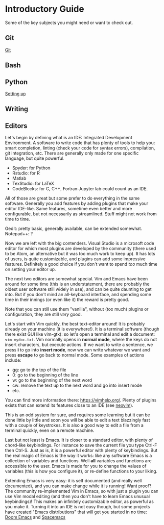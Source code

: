 # Introductory Guide

Some of the key subjects you might need or want to check out.

## Git

[Git](git.md)

## Bash


## Python

[Setting up](Python/setting_up.md)

## Writing

## Editors

Let's begin by defining what is an IDE: Integrated Development Environment. A software to write code that has plenty of tools to help you: smart completion, linting (check your code for syntax errors), compilation, git integration, etc.
There are generally only made for one specific language, but quite powerful.
- Spyder: for Python
- Rstudio: for R
- Matlab
- TexStudio: for LaTeX
- CodeBlocks: for C, C++, Fortran
Jupyter lab could count as an IDE.

All of those are great but some prefer to do everything in the same software.
Generally you add features by adding plugins that make your editor IDE-like.
Same features, sometime even better and more configurable, but not necessarily as streamlined. Stuff might not work from time to time.

Gedit: pretty basic, generally available, can be extended somewhat.
Notepad++: ?

Now we are left with the big contenders.
Visual Studio is a microsoft code editor for which most plugins are developed by the community (there used to be Atom, an alternative but it was too much work to keep up).
It has lots of users, is quite customizable, and plugins can add some impressive features. Definitely a good choice if you don't want to spend *too* much time on setting your editor up.

The next two editors are somewhat special. Vim and Emacs have been around for some time (this is an understatement, there are probably the oldest user software still widely in use), and can be quite daunting to get into. But if you don't mind an all-keyboard interface, and spending some time in their innings (or even like it) the reward is pretty good.

Note that you can still use them "vanilla", without (too much) plugins or configuration, they are still *very* good.

Let's start with Vim quickly, the best text-editor around!
It is probably already on your machine (it is everywhere!). It is a terminal software (though there exist GUI like vim-gtk): so let's open a terminal and edit a document: `vim mydoc.txt`.
Vim normally opens in **normal mode**, where the keys do not insert characters, but execute actions.
If we want to write a sentence, we press **i** to go into **insert mode**, now we can write whatever we want and press **escape** to go back to normal mode.
Some examples of actions include:
- gg: go to the top of the file
- 0: go to the beginning of the line
- w: go to the beginning of the next word
- cw: remove the text up to the next word and go into insert mode
- etc.

You can find more information there: https://vimhelp.org/.
Plenty of plugins exists that can extend its features close to an IDE (see [neovim](https://neovim.io/)).

This is an odd system for sure, and requires some learning but it can be done little by little and soon you will be able to edit a text blazzingly fast with a couple of keystrokes.
It is also a good way to edit a file from a terminal quickly, even on a remote machine.

Last but not least is Emacs. It is closer to a standard editor, with plenty of chord-like keybindings. For instance to save the current file you type Ctrl-F then Ctrl-S.
Just as is, it is a powerful editor with plenty of keybindings.
But the real magic of Emacs is the way it works: like any software Emacs is a collection of variables and functions. Well **all** variables and functions are accessible to the user.
Emacs is made for you to change the values of variables (this is how you configure it), or re-define functions to your liking.

Extending Emacs is very easy: it is self documented (and really well documented), and you can make change while it is running!
Want proof? The community re-implemented Vim in Emacs, so with just a plugin you can use Vim modal editing (and then you don't have to learn Emacs unusual keybindings)!
This makes an infinitely customizable editor, as powerful as you make it.
Turning it into an IDE is not easy though, but some projects have created "Emacs distributions" that will get you started in no time: [Doom Emacs](https://github.com/doomemacs/doomemacs) and [Spacemacs](https://www.spacemacs.org/)
